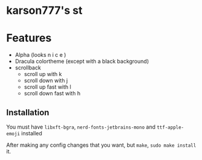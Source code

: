 # karson777's st

# Features 

- Alpha (looks n i c e )  
- Dracula colortheme (except with a black background)
- scrollback
	- scroll up with k
	- scroll down with j 
	- scroll up fast with l
	- scroll down fast with h 

## Installation

You must have `libxft-bgra`, `nerd-fonts-jetbrains-mono` and `ttf-apple-emoji` installed 

After making any config changes that you want, but `make`, `sudo make install` it.
